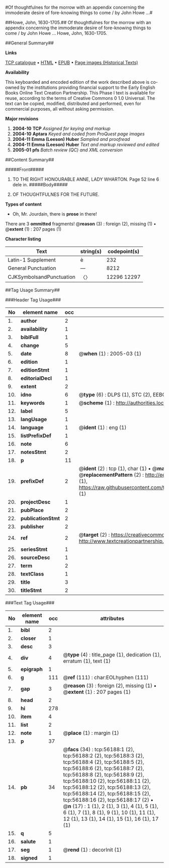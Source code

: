#Of thoughtfulnes for the morrow with an appendix concerning the immoderate desire of fore-knowing things to come / by John Howe ...#

##Howe, John, 1630-1705.##
Of thoughtfulnes for the morrow with an appendix concerning the immoderate desire of fore-knowing things to come / by John Howe ...
Howe, John, 1630-1705.

##General Summary##

**Links**

[TCP catalogue](http://www.ota.ox.ac.uk/tcp/)  • 
[HTML](http://tei.it.ox.ac.uk/tcp/Texts-HTML/free/A44/A44685.html)  • 
[EPUB](http://tei.it.ox.ac.uk/tcp/Texts-EPUB/free/A44/A44685.epub) • 
[Page images (Historical Texts)](https://data.historicaltexts.jisc.ac.uk/view?pubId=eebo-12206427e&pageId=eebo-12206427e-56188-1)

**Availability**

This keyboarded and encoded edition of the
	       work described above is co-owned by the institutions
	       providing financial support to the Early English Books
	       Online Text Creation Partnership. This Phase I text is
	       available for reuse, according to the terms of Creative
	       Commons 0 1.0 Universal. The text can be copied,
	       modified, distributed and performed, even for
	       commercial purposes, all without asking permission.

**Major revisions**

1. __2004-10__ __TCP__ *Assigned for keying and markup*
1. __2004-10__ __Aptara__ *Keyed and coded from ProQuest page images*
1. __2004-11__ __Emma (Leeson) Huber__ *Sampled and proofread*
1. __2004-11__ __Emma (Leeson) Huber__ *Text and markup reviewed and edited*
1. __2005-01__ __pfs__ *Batch review (QC) and XML conversion*

##Content Summary##

#####Front#####

1. TO THE
RIGHT HONOURABLE
ANNE,
LADY WHARTON.
Page 52 line 6 dele in.
#####Body#####

1. OF
THOUGHTFULNES
FOR
THE FUTURE.

**Types of content**

  * Oh, Mr. Jourdain, there is **prose** in there!

There are 3 **ommitted** fragments! 
 @__reason__ (3) : foreign (2), missing (1)  •  @__extent__ (1) : 207 pages (1)

**Character listing**


|Text|string(s)|codepoint(s)|
|---|---|---|
|Latin-1 Supplement|è|232|
|General Punctuation|—|8212|
|CJKSymbolsandPunctuation|〈〉|12296 12297|

##Tag Usage Summary##

###Header Tag Usage###

|No|element name|occ|attributes|
|---|---|---|---|
|1.|__author__|2||
|2.|__availability__|1||
|3.|__biblFull__|1||
|4.|__change__|5||
|5.|__date__|8| @__when__ (1) : 2005-03 (1)|
|6.|__edition__|1||
|7.|__editionStmt__|1||
|8.|__editorialDecl__|1||
|9.|__extent__|2||
|10.|__idno__|6| @__type__ (6) : DLPS (1), STC (2), EEBO-CITATION (1), OCLC (1), VID (1)|
|11.|__keywords__|1| @__scheme__ (1) : http://authorities.loc.gov/ (1)|
|12.|__label__|5||
|13.|__langUsage__|1||
|14.|__language__|1| @__ident__ (1) : eng (1)|
|15.|__listPrefixDef__|1||
|16.|__note__|6||
|17.|__notesStmt__|2||
|18.|__p__|11||
|19.|__prefixDef__|2| @__ident__ (2) : tcp (1), char (1)  •  @__matchPattern__ (2) : ([0-9\-]+):([0-9IVX]+) (1), (.+) (1)  •  @__replacementPattern__ (2) : http://eebo.chadwyck.com/downloadtiff?vid=$1&page=$2 (1), https://raw.githubusercontent.com/textcreationpartnership/Texts/master/tcpchars.xml#$1 (1)|
|20.|__projectDesc__|1||
|21.|__pubPlace__|2||
|22.|__publicationStmt__|2||
|23.|__publisher__|2||
|24.|__ref__|2| @__target__ (2) : https://creativecommons.org/publicdomain/zero/1.0/ (1), http://www.textcreationpartnership.org/docs/. (1)|
|25.|__seriesStmt__|1||
|26.|__sourceDesc__|1||
|27.|__term__|2||
|28.|__textClass__|1||
|29.|__title__|3||
|30.|__titleStmt__|2||


###Text Tag Usage###

|No|element name|occ|attributes|
|---|---|---|---|
|1.|__bibl__|2||
|2.|__closer__|1||
|3.|__desc__|3||
|4.|__div__|4| @__type__ (4) : title_page (1), dedication (1), erratum (1), text (1)|
|5.|__epigraph__|1||
|6.|__g__|111| @__ref__ (111) : char:EOLhyphen (111)|
|7.|__gap__|3| @__reason__ (3) : foreign (2), missing (1)  •  @__extent__ (1) : 207 pages (1)|
|8.|__head__|2||
|9.|__hi__|278||
|10.|__item__|4||
|11.|__list__|2||
|12.|__note__|1| @__place__ (1) : margin (1)|
|13.|__p__|37||
|14.|__pb__|34| @__facs__ (34) : tcp:56188:1 (2), tcp:56188:2 (2), tcp:56188:3 (2), tcp:56188:4 (2), tcp:56188:5 (2), tcp:56188:6 (2), tcp:56188:7 (2), tcp:56188:8 (2), tcp:56188:9 (2), tcp:56188:10 (2), tcp:56188:11 (2), tcp:56188:12 (2), tcp:56188:13 (2), tcp:56188:14 (2), tcp:56188:15 (2), tcp:56188:16 (2), tcp:56188:17 (2)  •  @__n__ (17) : 1 (1), 2 (1), 3 (1), 4 (1), 5 (1), 6 (1), 7 (1), 8 (1), 9 (1), 10 (1), 11 (1), 12 (1), 13 (1), 14 (1), 15 (1), 16 (1), 17 (1)|
|15.|__q__|5||
|16.|__salute__|1||
|17.|__seg__|1| @__rend__ (1) : decorInit (1)|
|18.|__signed__|1||
